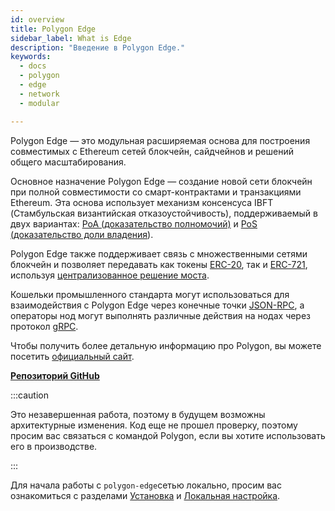 ```yaml
---
id: overview
title: Polygon Edge
sidebar_label: What is Edge
description: "Введение в Polygon Edge."
keywords:
  - docs
  - polygon
  - edge
  - network
  - modular

---
```


Polygon Edge — это модульная расширяемая основа для построения совместимых с Ethereum сетей блокчейн, сайдчейнов и решений общего масштабирования.

Основное назначение Polygon Edge — создание новой сети блокчейн при полной совместимости со смарт-контрактами и транзакциями Ethereum. Эта основа использует механизм консенсуса IBFT (Стамбульская византийская отказоустойчивость), поддерживаемый в двух вариантах: [PoA (доказательство полномочий)](/docs/edge/consensus/poa) и [PoS (доказательство доли владения](/docs/edge/consensus/pos-stake-unstake)).

Polygon Edge также поддерживает связь с множественными сетями блокчейн и позволяет передавать как токены [ERC-20](https://ethereum.org/en/developers/docs/standards/tokens/erc-20), так и [ERC-721](https://ethereum.org/en/developers/docs/standards/tokens/erc-721), используя [централизованное решение моста](/docs/edge/additional-features/chainbridge/overview).

Кошельки промышленного стандарта могут использоваться для взаимодействия с Polygon Edge через конечные точки [JSON-RPC](/docs/edge/working-with-node/query-json-rpc), а операторы нод могут выполнять различные действия на нодах через протокол [gRPC](/docs/edge/working-with-node/query-operator-info).

Чтобы получить более детальную информацию про Polygon, вы можете посетить [официальный сайт](https://polygon.technology).

**[Репозиторий GitHub](https://github.com/0xPolygon/polygon-edge)**

:::caution

Это незавершенная работа, поэтому в будущем возможны архитектурные изменения. Код еще не прошел проверку, поэтому просим вас связаться с командой Polygon, если вы хотите использовать его в производстве.

:::



Для начала работы с `polygon-edge`сетью локально, просим вас ознакомиться с разделами [Установка](/docs/edge/get-started/installation) и [Локальная настройка](/docs/edge/get-started/set-up-ibft-locally).
